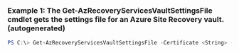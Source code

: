### Example 1: The Get-AzRecoveryServicesVaultSettingsFile cmdlet gets the settings file for an Azure Site Recovery vault. (autogenerated)
```powershell
PS C:\> Get-AzRecoveryServicesVaultSettingsFile -Certificate <String> -Path $CredsPath -SiteRecovery  -Vault $Vault01
```

